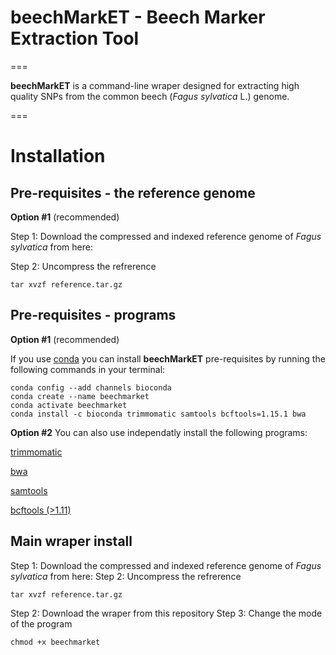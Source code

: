# beechMarkET - Beech Marker Extraction Tool 
===

**beechMarkET** is a command-line wraper designed for extracting high quality SNPs from the common beech (_Fagus sylvatica_ L.) genome. 

===

# Installation

## **Pre-requisites** - the reference genome

**Option #1** (recommended)

Step 1: Download the compressed and indexed reference genome of _Fagus sylvatica_ from here:

Step 2: Uncompress the refrerence
```
tar xvzf reference.tar.gz
```

## **Pre-requisites** - programs

**Option #1** (recommended)

If you use [conda](https://conda.io/projects/conda/en/latest/user-guide/install/index.html) you can install **beechMarkET** pre-requisites by running the following commands in your terminal:
```
conda config --add channels bioconda
conda create --name beechmarket
conda activate beechmarket
conda install -c bioconda trimmomatic samtools bcftools=1.15.1 bwa
```

**Option #2**
You can also use independatly install the following programs:

[trimmomatic](https://github.com/usadellab/Trimmomatic)

[bwa](https://github.com/lh3/bwa)

[samtools](https://github.com/samtools/samtools)

[bcftools (>1.11)](https://github.com/samtools/bcftools)

## Main wraper install

Step 1: Download the compressed and indexed reference genome of _Fagus sylvatica_ from here:
Step 2: Uncompress the refrerence
```
tar xvzf reference.tar.gz
```
Step 2: Download the wraper from this repository
Step 3: Change the mode of the program
```
chmod +x beechmarket
```
